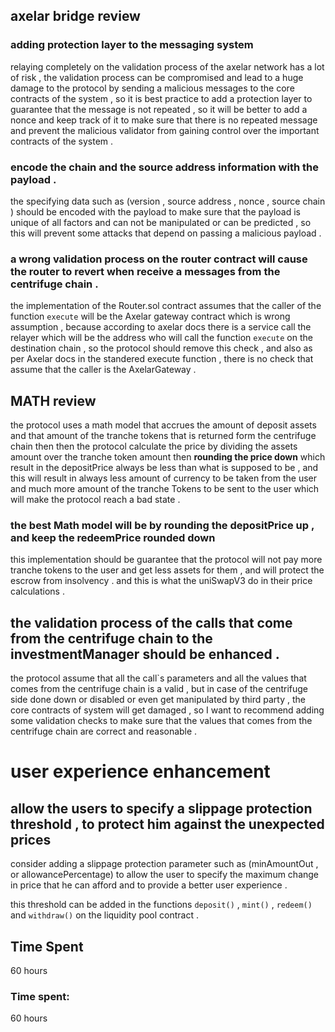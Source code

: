 ## axelar bridge review 

### adding protection layer to the messaging system 
relaying completely on the validation process of the axelar network has a lot of risk , the validation process can be compromised and lead to a huge damage to the protocol by sending a malicious messages to the core contracts of the system , so it is best practice to add a protection layer to guarantee that the message is not repeated , so it will be better to add a nonce and keep track of it to make sure that there is no repeated message and prevent the malicious validator from gaining control over the important contracts of the system .  

### encode the chain and the source address information with the payload .
the specifying data such as (version , source address , nonce , source chain ) should be encoded with the payload to make sure that the payload is unique of all factors and can not be manipulated or can be predicted , so this will prevent some attacks that depend on passing a malicious payload . 

### a wrong validation process on the router contract will cause the router to revert when receive a messages from the centrifuge chain . 

the implementation of the Router.sol contract assumes that the caller of the function `execute` will be the Axelar gateway contract which is wrong assumption , because according to axelar docs there is a service call the relayer which will be the address who will call the function `execute` on the destination chain , so the protocol should remove this check , and also as per Axelar docs in the standered execute function , there is no check that assume that the caller is the AxelarGateway . 
 

## MATH review 
the protocol uses a math model that accrues the amount of deposit assets and that amount of the tranche tokens that is returned form the centrifuge chain then then the protocol calculate the price by dividing the assets amount over the tranche token amount then **rounding the price down** which result in the depositPrice always be less than what is supposed to be , and this will result in always less amount of currency to be taken from the user and much more amount of the tranche Tokens to be sent to the user which will make the protocol reach a bad state  . 
### the best Math model will be by rounding the depositPrice up , and keep the redeemPrice rounded down 
this implementation should be guarantee that the protocol will not pay more tranche tokens to the user and get less assets for them , and will protect the escrow from insolvency . 
and this is what the uniSwapV3 do in their price calculations . 

## the validation process of the calls that come from the centrifuge chain to the investmentManager should be enhanced . 

the protocol assume that all the call`s parameters and all the values that comes from the centrifuge chain is a valid , but in case of the centrifuge side done down or disabled or even get manipulated by third party , the core contracts of system will get damaged , so I want to recommend adding some validation checks to make sure that the values that comes from the centrifuge chain are correct and reasonable . 
# user experience enhancement  
## allow the users to specify a slippage protection threshold , to protect him against the unexpected prices 

consider adding a slippage protection parameter such as (minAmountOut , or allowancePercentage) to allow the user to specify the maximum change in price that he can afford and to provide a better user experience . 

this threshold can be added in the functions `deposit()` , `mint()` , `redeem()` and `withdraw()` on the liquidity pool contract . 

## Time Spent 
60 hours 



### Time spent:
60 hours